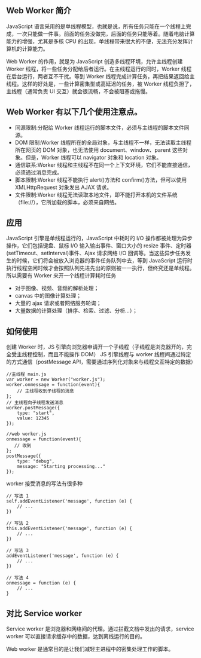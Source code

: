 ## Web Worker 简介

JavaScript 语言采用的是单线程模型，也就是说，所有任务只能在一个线程上完成，一次只能做一件事。前面的任务没做完，后面的任务只能等着。随着电脑计算能力的增强，尤其是多核 CPU 的出现，单线程带来很大的不便，无法充分发挥计算机的计算能力。

Web Worker 的作用，就是为 JavaScript 创造多线程环境，允许主线程创建 Worker 线程，将一些任务分配给后者运行。在主线程运行的同时，Worker 线程在后台运行，两者互不干扰。等到 Worker 线程完成计算任务，再把结果返回给主线程。这样的好处是，一些计算密集型或高延迟的任务，被 Worker 线程负担了，主线程（通常负责 UI 交互）就会很流畅，不会被阻塞或拖慢。

## Web Worker 有以下几个使用注意点。

- 同源限制:分配给 Worker 线程运行的脚本文件，必须与主线程的脚本文件同源。
- DOM 限制:Worker 线程所在的全局对象，与主线程不一样，无法读取主线程所在网页的 DOM 对象，也无法使用 document、window、parent 这些对象。但是，Worker 线程可以 navigator 对象和 location 对象。
- 通信联系:Worker 线程和主线程不在同一个上下文环境，它们不能直接通信，必须通过消息完成。
- 脚本限制:Worker 线程不能执行 alert()方法和 confirm()方法，但可以使用 XMLHttpRequest 对象发出 AJAX 请求。
- 文件限制:Worker 线程无法读取本地文件，即不能打开本机的文件系统（file://），它所加载的脚本，必须来自网络。

## 应用

JavaScript 引擎是单线程运行的，JavaScript 中耗时的 I/O 操作都被处理为异步操作，它们包括键盘、鼠标 I/O 输入输出事件、窗口大小的 resize 事件、定时器(setTimeout、setInterval)事件、Ajax 请求网络 I/O 回调等。当这些异步任务发生的时候，它们将会被放入浏览器的事件任务队列中去，等到 JavaScript 运行时执行线程空闲时候才会按照队列先进先出的原则被一一执行，但终究还是单线程。所以需要有 Worker 来开一个线程计算耗时任务

- 对于图像、视频、音频的解析处理；
- canvas 中的图像计算处理；
- 大量的 ajax 请求或者网络服务轮询；
- 大量数据的计算处理（排序、检索、过滤、分析…）；

## 如何使用

创建 Worker 时，JS 引擎向浏览器申请开一个子线程（子线程是浏览器开的，完全受主线程控制，而且不能操作 DOM）
JS 引擎线程与 worker 线程间通过特定的方式通信（postMessage API，需要通过序列化对象来与线程交互特定的数据）

```tsx
//主线程 main.js
var worker = new Worker("worker.js");
worker.onmessage = function(event){
    // 主线程收到子线程的消息
};
// 主线程向子线程发送消息
worker.postMessage({
    type: "start",
    value: 12345
});

//web worker.js
onmessage = function(event){
   // 收到
};
postMessage({
    type: "debug",
    message: "Starting processing..."
});
```

worker 接受消息的写法有很多种

```tsx
// 写法 1
self.addEventListener('message', function (e) {
    // ...
})

// 写法 2
this.addEventListener('message', function (e) {
    // ...
})

// 写法 3
addEventListener('message', function (e) {
    // ...
})

// 写法 4
onmessage = function (e) {
    // ...
}

```

## 对比 Service worker

Service worker 是浏览器和网络间的代理。通过拦截文档中发出的请求，service worker 可以直接请求缓存中的数据，达到离线运行的目的。

Web worker 是通常目的是让我们减轻主进程中的密集处理工作的脚本。
